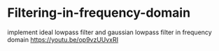 # Filtering-in-frequency-domain
implement ideal lowpass filter and gaussian lowpass filter in frequency domain
https://youtu.be/op9vzUUvxRI
